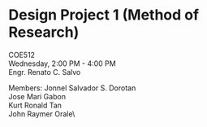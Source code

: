 # Design Project 1 (Method of Research)
COE512\
Wednesday, 2:00 PM - 4:00 PM\
Engr. Renato C. Salvo

Members:
  Jonnel Salvador S. Dorotan\
  Jose Mari Gabon\
  Kurt Ronald Tan\
  John Raymer Orale\
